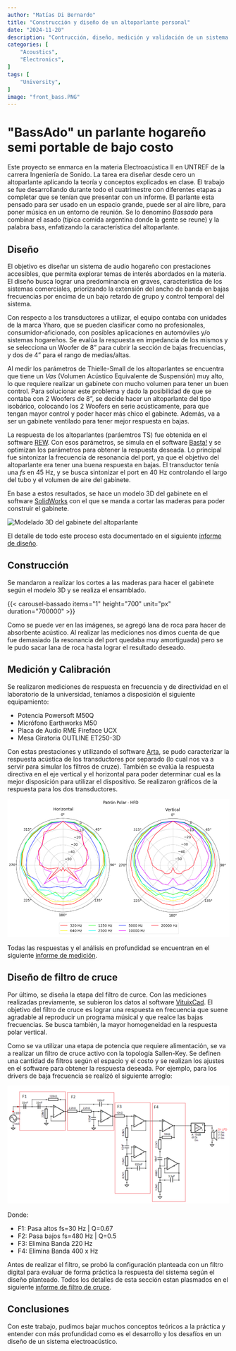 ```yaml
---
author: "Matías Di Bernardo"
title: "Construcción y diseño de un altoparlante personal"
date: "2024-11-20"
description: "Contrucción, diseño, medición y validación de un sistema de sonido hogareño."
categories: [
    "Acoustics",
    "Electronics",
]
tags: [
    "University",
]
image: "front_bass.PNG"
---
```


# "BassAdo" un parlante hogareño semi portable de bajo costo
Este proyecto se enmarca en la materia Electroacústica II en UNTREF de la carrera Ingeniería de Sonido. La tarea era diseñar desde cero un altoparlante aplicando la teoría y conceptos explicados en clase.
El trabajo se fue desarrollando durante todo el cuatrimestre con diferentes etapas a completar que se tenían que presentar con un informe. El parlante esta pensado para ser usado en un espacio grande, puede ser al aire libre, para poner música en un entorno de reunión. Se lo denomino *Bassado* para combinar el asado (típica comida argentina donde la gente se reune) y la palabra bass, enfatizando la característica del altoparlante.

## Diseño
El objetivo es diseñar un sistema de audio hogareño con prestaciones accesibles, que permita explorar temas de interés abordados en la materia. El diseño busca lograr una predominancia en graves, característica de los sistemas comerciales, priorizando la extensión del ancho de banda en bajas frecuencias por encima de un bajo retardo de grupo y control temporal del sistema.

Con respecto a los transductores a utilizar, el equipo contaba con unidades de la marca Yharo, que se pueden clasificar como no profesionales, consumidor-aficionado, con posibles aplicaciones en automóviles y/o sistemas hogareños.
Se evalúa la respuesta en impedancia de los mismos y se selecciona un Woofer de 8” para cubrir la sección de bajas frecuencias, y dos de 4” para el rango de medias/altas.

Al medir los parámetros de Thielle-Small de los altoparlantes se encuentra que tiene un *Vas* (Volumen Acústico Equivalente de Suspensión) muy alto, lo que requiere realizar un gabinete con mucho volumen para tener un buen control. Para solucionar este problema y dado la posibilidad de que se contaba con 2 Woofers de 8”, se decide hacer un altoparlante del tipo isobárico, colocando los 2 Woofers en serie acústicamente, para que tengan mayor control y poder hacer más chico el gabinete. Además, va a ser un gabinete ventilado para tener mejor respuesta en bajas.

La respuesta de los altoparlantes (paráemtros TS) fue obtenida en el software [REW](https://www.roomeqwizard.com/). Con esos parámetros, se simula en el software [Basta!](https://www.tolvan.com/index.php?page=/basta/basta.php) y se optimizan los parámetros para obtener la respuesta deseada. Lo principal fue sintonizar la frecuencia de resonancia del port, ya que el objetivo del altoparlante era tener una buena respuesta en bajas. El transductor tenía una *fs* en 45 Hz, y se busca sintonizar el port en 40 Hz controlando el largo del tubo y el volumen de aire del gabinete.

En base a estos resultados, se hace un modelo 3D del gabinete en el software [SolidWorks](https://www.solidworks.com/) con el que se manda a cortar las maderas para poder construir el gabinete.

![Modelado 3D del gabinete del altoparlante](diseño_gab.PNG)

El detalle de todo este proceso esta documentado en el siguiente [informe de diseño](https://drive.google.com/file/d/1uej1m6gwg99JoPEw5Jbu3cTq74ViIG58/view?usp=sharing).

## Construcción
Se mandaron a realizar los cortes a las maderas para hacer el gabinete según el modelo 3D y se realiza el ensamblado.

{{< carousel-bassado items="1" height="700" unit="px" duration="700000" >}}

Como se puede ver en las imágenes, se agregó lana de roca para hacer de absorbente acústico. Al realizar las mediciones nos dimos cuenta de que fue demasiado (la resonancia del port quedaba muy amortiguada) pero se le pudo sacar lana de roca hasta lograr el resultado deseado.

## Medición y Calibración
Se realizaron mediciones de respuesta en frecuencia y de directividad en el laboratorio de la universidad, teníamos a disposición el siguiente equipamiento:
- Potencia Powersoft M50Q
- Micrófono Earthworks M50
- Placa de Audio RME Fireface UCX
- Mesa Giratoria OUTLINE ET250-3D

Con estas prestaciones y utilizando el software [Arta](https://artalabs.hr/), se pudo caracterizar la respuesta acústica de los transductores por separado (lo cual nos va a servir para simular los filtros de cruze). También se evalúa la respuesta directiva en el eje vertical y el horizontal para poder determinar cual es la mejor disposición para utilizar el dispositivo. Se realizaron gráficos de la respuesta para los dos transductores. 

![Respuesta polar del driver de medias/altas frecuencias](patron_polar.PNG)

Todas las respuestas y el análisis en profundidad se encuentran en el siguiente [informe de medición](https://drive.google.com/file/d/1dPwJAqadPM3Ja80anA1P1Ei3EP9M8w-q/view?usp=sharing).

## Diseño de filtro de cruce
Por último, se diseña la etapa del filtro de curce. Con las mediciones realizadas previamente, se subieron los datos al software [VituixCad](https://kimmosaunisto.net/). El objetivo del filtro de cruce es lograr una respuesta en frecuencia que suene agradable al reproducir un programa músical y que realce las bajas frecuencias. Se busca también, la mayor homogeneidad en la respuesta polar vertical.

Como se va utilizar una etapa de potencia que requiere alimentación, se va a realizar un filtro de cruce activo con la topología Sallen-Key. Se definen una cantidad de filtros según el espacio y el costo y se realizan los ajustes en el software para obtener la respuesta deseada. Por ejemplo, para los drivers de baja frecuencia se realizó el siguiente arreglo:

![Filtro de cruce para el driver de bajas frecuencias](filtro_cruce.PNG)

Donde:
- F1: Pasa altos fs=30 Hz | Q=0.67
- F2: Pasa bajos fs=480 Hz | Q=0.5
- F3: Elimina Banda 220 Hz
- F4: Elimina Banda 400 x Hz

Antes de realizar el filtro, se probó la configuración planteada con un filtro digital para evaluar de forma práctica la respuesta del sistema según el diseño planteado.
Todos los detalles de esta sección estan plasmados en el siguiente [informe de filtro de cruce](https://drive.google.com/file/d/121wkPnp_QsODk99a2Jm44jfb-Xbl6ZKn/view?usp=sharing).

## Conclusiones
Con este trabajo, pudimos bajar muchos conceptos teóricos a la práctica y entender con más profundidad como es el desarrollo y los desafíos en un diseño de un sistema electroacústico.
